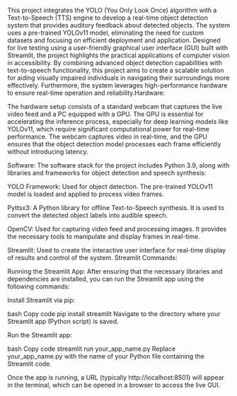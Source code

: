This project integrates the YOLO (You Only Look Once) algorithm with a Text-to-Speech (TTS) engine to develop a real-time object detection system that provides auditory feedback about detected objects. The system uses a pre-trained YOLOv11 model, eliminating the need for custom datasets and focusing on efficient deployment and application. Designed for live testing using a user-friendly graphical user interface (GUI) built with Streamlit, the project highlights the practical applications of computer vision in accessibility. By combining advanced object detection capabilities with text-to-speech functionality, this project aims to create a scalable solution for aiding visually impaired individuals in navigating their surroundings more effectively. Furthermore, the system leverages high-performance hardware to ensure real-time operation and reliability.Hardware:


The hardware setup consists of a standard webcam that captures the live video feed and a PC equipped with a GPU. The GPU is essential for accelerating the inference process, especially for deep learning models like YOLOv11, which require significant computational power for real-time performance. The webcam captures video in real-time, and the GPU ensures that the object detection model processes each frame efficiently without introducing latency.

Software:
The software stack for the project includes Python 3.9, along with libraries and frameworks for object detection and speech synthesis:

YOLO Framework: Used for object detection. The pre-trained YOLOv11 model is loaded and applied to process video frames.

Pyttsx3: A Python library for offline Text-to-Speech synthesis. It is used to convert the detected object labels into audible speech.

OpenCV: Used for capturing video feed and processing images. It provides the necessary tools to manipulate and display frames in real-time.

Streamlit: Used to create the interactive user interface for real-time display of results and control of the system.
Streamlit Commands:

Running the Streamlit App: After ensuring that the necessary libraries and dependencies are installed, you can run the Streamlit app using the following commands:

Install Streamlit via pip:

bash
Copy code
pip install streamlit
Navigate to the directory where your Streamlit app (Python script) is saved.

Run the Streamlit app:

bash
Copy code
streamlit run your_app_name.py
Replace your_app_name.py with the name of your Python file containing the Streamlit code.

Once the app is running, a URL (typically http://localhost:8501) will appear in the terminal, which can be opened in a browser to access the live GUI.
